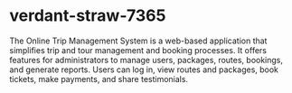 # verdant-straw-7365
The Online Trip Management System is a web-based application that simplifies trip and tour management and booking processes. It offers features for administrators to manage users, packages, routes, bookings, and generate reports. Users can log in, view routes and packages, book tickets, make payments, and share testimonials.
